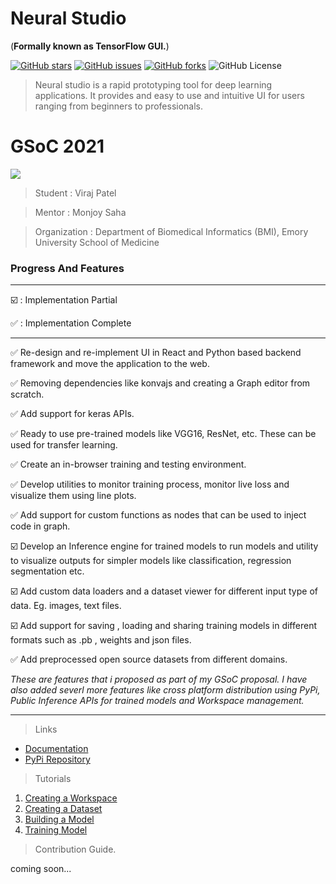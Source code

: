# Neural Studio 
(**Formally known as TensorFlow GUI.**)

[![GitHub stars](https://img.shields.io/github/stars/monjoybme/Neural-Studio)](https://github.com/monjoybme/Neural-Studio/stargazers)
[![GitHub issues](https://img.shields.io/github/issues/monjoybme/Neural-Studio)](https://github.com/monjoybme/Neural-Studio/issues)
[![GitHub forks](https://img.shields.io/github/forks/monjoybme/Neural-Studio)](https://github.com/monjoybme/Neural-Studio/network)
![GitHub License](https://img.shields.io/github/license/monjoybme/Neural-Studio)



> Neural studio is a rapid prototyping tool for deep learning applications. It provides and easy to use and intuitive UI for users ranging from beginners to professionals. 


# GSoC 2021
![](https://camo.githubusercontent.com/32c909b8f61afb6f82fa821f35093f0df70fb28b227ac582709e98ed40ce315f/68747470733a2f2f646576656c6f706572732e676f6f676c652e636f6d2f6f70656e2d736f757263652f67736f632f7265736f75726365732f646f776e6c6f6164732f47536f432d6c6f676f2d686f72697a6f6e74616c2d3230302e706e67) 

> Student : Viraj Patel
 
> Mentor : Monjoy Saha

> Organization : Department of Biomedical Informatics (BMI), Emory University School of Medicine


### Progress And Features

---
☑️ : Implementation Partial

✅ : Implementation Complete

---

✅ Re-design and re-implement UI in React and Python based backend framework and move the application to the web. 

✅ Removing dependencies like konvajs and creating a Graph editor from scratch. 

✅ Add support for keras APIs. 

✅ Ready to use pre-trained models like VGG16, ResNet, etc. These can be used for transfer learning. 

✅ Create an in-browser training and testing environment. 

✅ Develop utilities to monitor training process, monitor live loss and visualize them using line plots. 

✅ Add support for custom functions as nodes that can be used to inject code in graph.

☑️ Develop an Inference engine for trained models to run models and utility to visualize outputs for simpler models like classification, regression segmentation etc. 

☑️ Add custom data loaders and a dataset viewer for different input type of data. Eg. images, text files.

☑️ Add support for saving , loading and sharing training models in different formats such as .pb , weights and json files. 

✅ Add preprocessed open source datasets from different domains. 


*These are features that i proposed as part of my GSoC proposal. I have also added severl more features like cross platform distribution using PyPi, Public Inference APIs for trained models and Workspace management.*

---

> Links

+ [Documentation](https://vptl185.gitbook.io/neuralstudio/)
+ [PyPi Repository](https://pypi.org/project/neural-studio/)

> Tutorials

1. [Creating a Workspace](https://youtu.be/-odE7gza9cw)
2. [Creating a Dataset](https://youtu.be/qWpXz_BeDE0)
3. [Building a Model](https://youtu.be/YRT34hsqIXg)
4. [Training Model](https://youtu.be/kb3VNgJUK0s)


> Contribution Guide.

coming soon...

